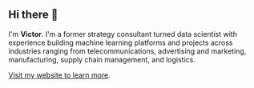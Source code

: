 ## Hi there :wave:

I'm **Victor**. I'm a former strategy consultant turned data scientist with experience building machine learning platforms and projects across industries ranging from telecommunications, advertising and marketing, manufacturing, supply chain management, and logistics. 

[Visit my website to learn more](http://victorangeloblancada.github.io/).

